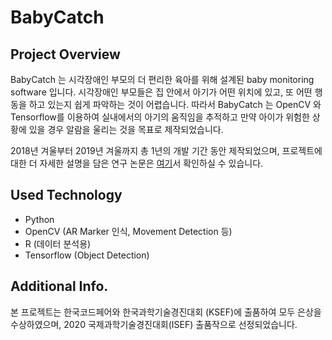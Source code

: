 # BabyCatch
## Project Overview 
BabyCatch 는 시각장애인 부모의 더 편리한 육아를 위해 설계된 baby monitoring software 입니다. 시각장애인 부모들은 집 안에서 아기가 어떤 위치에 있고, 또 어떤 행동을 하고 있는지 쉽게 파악하는 것이 어렵습니다. 따라서 BabyCatch 는 OpenCV 와 Tensorflow를 이용하여 실내에서의 아기의 움직임을 추적하고 만약 아이가 위험한 상황에 있을 경우 알람을 울리는 것을 목표로 제작되었습니다. 

2018년 겨울부터 2019년 겨울까지 총 1년의 개발 기간 동안 제작되었으며, 프로젝트에 대한 더 자세한 설명을 담은 연구 논문은 [여기](https://drive.google.com/file/d/134AKGlN_JQsWrzVAhjkx52cg-LVjCTLd/view?usp=sharing)서 확인하실 수 있습니다. 

## Used Technology 
- Python 
- OpenCV (AR Marker 인식, Movement Detection 등) 
- R (데이터 분석용) 
- Tensorflow (Object Detection) 

## Additional Info. 

본 프로젝트는 한국코드페어와 한국과학기술경진대회 (KSEF)에 출품하여 모두 은상을 수상하였으며, 2020 국제과학기술경진대회(ISEF) 출품작으로 선정되었습니다. 
